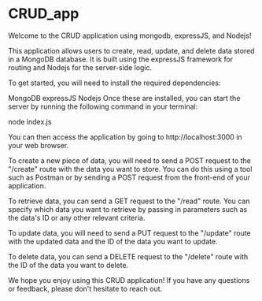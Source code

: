 # CRUD_app

Welcome to the CRUD application using mongodb, expressJS, and Nodejs!

This application allows users to create, read, update, and delete data stored in a MongoDB database. It is built using the expressJS framework for routing and Nodejs for the server-side logic.

To get started, you will need to install the required dependencies:

MongoDB
expressJS
Nodejs
Once these are installed, you can start the server by running the following command in your terminal:

node index.js

You can then access the application by going to http://localhost:3000 in your web browser.

To create a new piece of data, you will need to send a POST request to the "/create" route with the data you want to store. You can do this using a tool such as Postman or by sending a POST request from the front-end of your application.

To retrieve data, you can send a GET request to the "/read" route. You can specify which data you want to retrieve by passing in parameters such as the data's ID or any other relevant criteria.

To update data, you will need to send a PUT request to the "/update" route with the updated data and the ID of the data you want to update.

To delete data, you can send a DELETE request to the "/delete" route with the ID of the data you want to delete.

We hope you enjoy using this CRUD application! If you have any questions or feedback, please don't hesitate to reach out.

